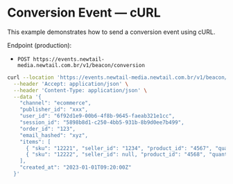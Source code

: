 # Conversion Event — cURL

This example demonstrates how to send a conversion event using cURL.

Endpoint (production):
- `POST https://events.newtail-media.newtail.com.br/v1/beacon/conversion`

```bash
curl --location 'https://events.newtail-media.newtail.com.br/v1/beacon/conversion' \
  --header 'Accept: application/json' \
  --header 'Content-Type: application/json' \
  --data '{
    "channel": "ecommerce",
    "publisher_id": "xxx",
    "user_id": "6f92d1e9-00b6-4f8b-9645-faeab321e1cc",
    "session_id": "5898b8d1-c250-4bb5-931b-8b9d0ee7b499",
    "order_id": "123",
    "email_hashed": "xyz",
    "items": [
      { "sku": "12221", "seller_id": "1234", "product_id": "4567", "quantity": 1, "price": 2000.00, "promotional_price": 1899.00 },
      { "sku": "12222", "seller_id": null, "product_id": "4568", "quantity": 2, "price": 500.00, "promotional_price": 400.00 }
    ],
    "created_at": "2023-01-01T09:20:00Z"
  }'
```

